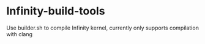 # Infinity-build-tools

Use builder.sh to compile Infinity kernel, currently only supports compilation with clang

